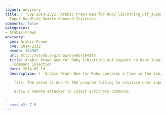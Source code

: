 ```yaml
---
layout: advisory
title: ! 'CVE-2014-2322: Arabic Prawn Gem for Ruby lib/string_utf_support.rb User
  Input Handling Remote Command Injection'
comments: false
categories:
- Arabic-Prawn
advisory:
  gem: Arabic-Prawn
  cve: 2014-2322
  osvdb: 104365
  url: http://osvdb.org/show/osvdb/104365
  title: Arabic Prawn Gem for Ruby lib/string_utf_support.rb User Input Handling Remote
    Command Injection
  date: 2014-03-10
  description: ! 'Arabic Prawn Gem for Ruby contains a flaw in the lib/string_utf_support.rb

    file. The issue is due to the program failing to sanitize user input. This may

    allow a remote attacker to inject arbitrary commands.

'
  cvss_v2: 7.5
---
```

